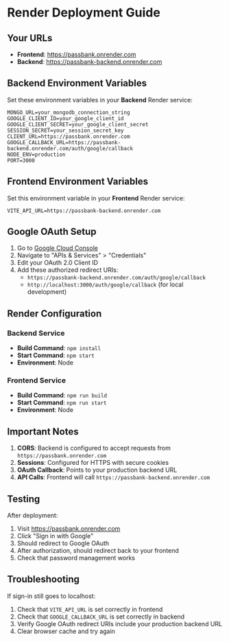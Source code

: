 # Render Deployment Guide

## Your URLs
- **Frontend**: https://passbank.onrender.com
- **Backend**: https://passbank-backend.onrender.com

## Backend Environment Variables

Set these environment variables in your **Backend** Render service:

```
MONGO_URL=your_mongodb_connection_string
GOOGLE_CLIENT_ID=your_google_client_id
GOOGLE_CLIENT_SECRET=your_google_client_secret
SESSION_SECRET=your_session_secret_key
CLIENT_URL=https://passbank.onrender.com
GOOGLE_CALLBACK_URL=https://passbank-backend.onrender.com/auth/google/callback
NODE_ENV=production
PORT=3000
```

## Frontend Environment Variables

Set this environment variable in your **Frontend** Render service:

```
VITE_API_URL=https://passbank-backend.onrender.com
```

## Google OAuth Setup

1. Go to [Google Cloud Console](https://console.cloud.google.com/)
2. Navigate to "APIs & Services" > "Credentials"
3. Edit your OAuth 2.0 Client ID
4. Add these authorized redirect URIs:
   - `https://passbank-backend.onrender.com/auth/google/callback`
   - `http://localhost:3000/auth/google/callback` (for local development)

## Render Configuration

### Backend Service
- **Build Command**: `npm install`
- **Start Command**: `npm start`
- **Environment**: Node

### Frontend Service
- **Build Command**: `npm run build`
- **Start Command**: `npm run start`
- **Environment**: Node

## Important Notes

1. **CORS**: Backend is configured to accept requests from `https://passbank.onrender.com`
2. **Sessions**: Configured for HTTPS with secure cookies
3. **OAuth Callback**: Points to your production backend URL
4. **API Calls**: Frontend will call `https://passbank-backend.onrender.com`

## Testing

After deployment:
1. Visit https://passbank.onrender.com
2. Click "Sign in with Google"
3. Should redirect to Google OAuth
4. After authorization, should redirect back to your frontend
5. Check that password management works

## Troubleshooting

If sign-in still goes to localhost:
1. Check that `VITE_API_URL` is set correctly in frontend
2. Check that `GOOGLE_CALLBACK_URL` is set correctly in backend
3. Verify Google OAuth redirect URIs include your production backend URL
4. Clear browser cache and try again 